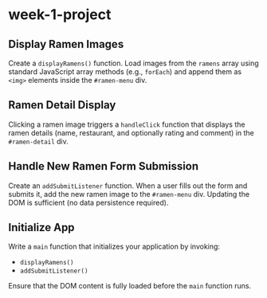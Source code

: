 # week-1-project
## Display Ramen Images

Create a `displayRamens()` function. Load images from the `ramens` array using standard JavaScript array methods (e.g., `forEach`) and append them as `<img>` elements inside the `#ramen-menu` div.

## Ramen Detail Display

Clicking a ramen image triggers a `handleClick` function that displays the ramen details (name, restaurant, and optionally rating and comment) in the `#ramen-detail` div.

## Handle New Ramen Form Submission

Create an `addSubmitListener` function. When a user fills out the form and submits it, add the new ramen image to the `#ramen-menu` div. Updating the DOM is sufficient (no data persistence required).

## Initialize App

Write a `main` function that initializes your application by invoking:

- `displayRamens()`
- `addSubmitListener()`

Ensure that the DOM content is fully loaded before the `main` function runs.

